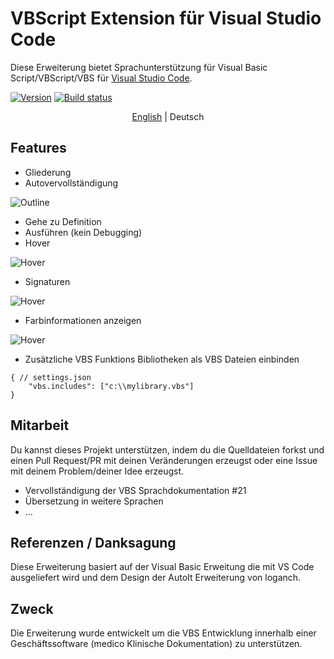 # VBScript Extension für Visual Studio Code
Diese Erweiterung bietet Sprachunterstützung für Visual Basic Script/VBScript/VBS für [Visual Studio Code](https://code.visualstudio.com/).

[![Version](https://Serpen.gallerycdn.vsassets.io/extensions/serpen/vbsvscode/1.2.1/1620233782061/Microsoft.VisualStudio.Services.Icons.Default)](https://marketplace.visualstudio.com/items?itemName=serpen.vbsvscode)
[![Build status](https://ci.appveyor.com/api/projects/status/0i0hrbt657y8geef?svg=true)](https://ci.appveyor.com/project/Serpen/vbs-vscode)

<p align="center">
  <a href="./README.md">English</a> | 
  <span>Deutsch</span>
</p>

## Features
- Gliederung
- Autovervollständigung

![Outline](assets/docs/Completion-And-Outline.png)
- Gehe zu Definition
- Ausführen (kein Debugging)
- Hover

![Hover](assets/docs/Hover.png)
- Signaturen

![Hover](assets/docs/Signature.png)

- Farbinformationen anzeigen

![Hover](assets/docs/ColorProvider.png)

- Zusätzliche VBS Funktions Bibliotheken als VBS Dateien einbinden
```
{ // settings.json
    "vbs.includes": ["c:\\mylibrary.vbs"]
}
```

## Mitarbeit
Du kannst dieses Projekt unterstützen, indem du die Quelldateien forkst und einen Pull Request/PR mit deinen Veränderungen erzeugst oder eine Issue mit deinem Problem/deiner Idee erzeugst.
- Vervollständigung der VBS Sprachdokumentation #21
- Übersetzung in weitere Sprachen
- ...


## Referenzen / Danksagung
Diese Erweiterung basiert auf der Visual Basic Erweitung die mit VS Code ausgeliefert wird und dem Design der AutoIt Erweiterung von loganch.

## Zweck
Die Erweiterung wurde entwickelt um die VBS Entwicklung innerhalb einer Geschäftssoftware (medico Klinische Dokumentation) zu unterstützen.
